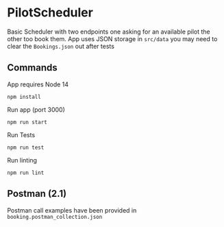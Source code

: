 # PilotScheduler

Basic Scheduler with two endpoints one asking for an available pilot the other too book them.
App uses JSON storage in `src/data` you may need to clear the `Bookings.json` out after tests

## Commands

App requires Node 14

    npm install

Run app (port 3000)

    npm run start

Run Tests
    
    npm run test

Run linting

    npm run lint

## Postman (2.1)
Postman call examples have been provided in `booking.postman_collection.json`